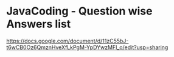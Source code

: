 # JavaCoding - Question wise Answers list

https://docs.google.com/document/d/11zC55bJ-t6wCB0Oz6QmznHveXfLkPgM-YpDYwzMFl_o/edit?usp=sharing

